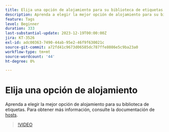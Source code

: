 ```yaml
---
title: Elija una opción de alojamiento para su biblioteca de etiquetas
description: Aprenda a elegir la mejor opción de alojamiento para su biblioteca de etiquetas.
feature: Tags
level: Beginner
duration: 333
last-substantial-update: 2023-12-19T00:00:00Z
jira: KT-3526
exl-id: adc00363-7490-44ab-95e2-46f9f630021c
source-git-commit: a72fd41c9673d06585dc787ffe8086e5c9ba23a0
workflow-type: tm+mt
source-wordcount: '44'
ht-degree: 0%

---
```


# Elija una opción de alojamiento

Aprenda a elegir la mejor opción de alojamiento para su biblioteca de etiquetas. Para obtener más información, consulte la documentación de [hosts](https://experienceleague.adobe.com/docs/experience-platform/tags/publish/hosts/hosts-overview.html).

>[!VIDEO](https://video.tv.adobe.com/v/28728/?learn=on)
